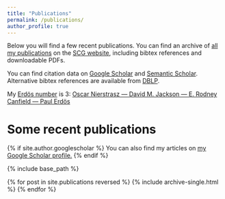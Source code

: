 ```yaml
---
title: "Publications"
permalink: /publications/
author_profile: true
---
```


Below you will find a few recent publications.
You can find an archive of [all my publications](https://scg.unibe.ch/scgbib/?query=Nierstrasz&filter=Year) on the [SCG website](https://scg.unibe.ch), including bibtex references and downloadable PDFs.

You can find citation data on [Google Scholar](http://scholar.google.com/citations?user=Yi00hUYAAAAJ) and
[Semantic Scholar](https://www.semanticscholar.org/author/O.-Nierstrasz/144591580).
Alternative bibtex references are available from [DBLP](http://www.informatik.uni-trier.de/~ley/db/indices/a-tree/n/Nierstrasz:Oscar.html).

My [Erdös number](https://en.wikipedia.org/wiki/Erd%C5%91s_number) is 3: [Oscar Nierstrasz &mdash; David M. Jackson &mdash; E. Rodney Canfield &mdash; Paul Erdös](https://scg.unibe.ch/scgbib/?query=onerdos123&filter=Year)

# Some recent publications

{% if site.author.googlescholar %}
  You can also find my articles on <u><a href="{{site.author.googlescholar}}">my Google Scholar profile</a>.</u>
{% endif %}

{% include base_path %}

{% for post in site.publications reversed %}
  {% include archive-single.html %}
{% endfor %}

